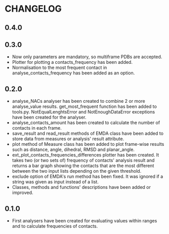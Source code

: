 # CHANGELOG

## 0.4.0


## 0.3.0
- Now only parameters are mandatory, so multiframe PDBs are accepted.
- Plotter for plotting a contacts_frequency has been added. 
- Normalisation to the most frequent contact in analyse_contacts_frequency has been added as an option.


## 0.2.0
- analyse_NACs analyser has been created to combine 2 or more analyse_value results. get_most_frequent function has been added to tools.py. NotEqualLenghtsError and NotEnoughDataError exceptions have been created for the analyser.
- analyse_contacts_amount has been created to calculate the number of contacts in each frame.
- save_result and read_result methods of EMDA class have been added to store data from measures or analysis' result attribute. 
- plot method of Measure class has been added to plot frame-wise results such as distance, angle, dihedral, RMSD and planar_angle.
- ext_plot_contacts_frequencies_differences plotter has been created. It takes two (or two sets of) frequency of contacts' analysis result and returns a bar graph showing the contacts that are the most different between the two input lists depending on the given threshold.
- exclude option of EMDA's run method has been fixed. It was ignored if a string was given as input instead of a list.
- Classes, methods and functions' descriptions have been added or improved.


## 0.1.0

- First analysers have been created for evaluating values within ranges and to calculate frequencies of contacts.